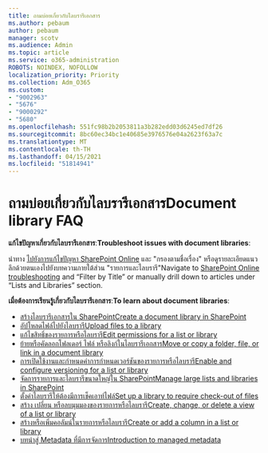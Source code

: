 ```yaml
---
title: ถามบ่อยเกี่ยวกับไลบรารีเอกสาร
ms.author: pebaum
author: pebaum
manager: scotv
ms.audience: Admin
ms.topic: article
ms.service: o365-administration
ROBOTS: NOINDEX, NOFOLLOW
localization_priority: Priority
ms.collection: Adm_O365
ms.custom:
- "9002963"
- "5676"
- "9000292"
- "5680"
ms.openlocfilehash: 551fc98b2b2053811a3b282edd03d6245ed7df26
ms.sourcegitcommit: 8bc60ec34bc1e40685e3976576e04a2623f63a7c
ms.translationtype: MT
ms.contentlocale: th-TH
ms.lasthandoff: 04/15/2021
ms.locfileid: "51814941"
---
```

# <a name="document-library-faq"></a><span data-ttu-id="d5ec7-102">ถามบ่อยเกี่ยวกับไลบรารีเอกสาร</span><span class="sxs-lookup"><span data-stu-id="d5ec7-102">Document library FAQ</span></span>

<span data-ttu-id="d5ec7-103">**แก้ไขปัญหาเกี่ยวกับไลบรารีเอกสาร**:</span><span class="sxs-lookup"><span data-stu-id="d5ec7-103">**Troubleshoot issues with document libraries**:</span></span>

<span data-ttu-id="d5ec7-104">นําทาง [ไปยังการแก้ไขปัญหา SharePoint Online](https://docs.microsoft.com/sharepoint/troubleshoot/online) และ "กรองตามชื่อเรื่อง" หรือดูรายละเอียดแนวลึกด้วยตนเองไปยังบทความภายใต้ส่วน "รายการและไลบรารี"</span><span class="sxs-lookup"><span data-stu-id="d5ec7-104">Navigate to [SharePoint Online troubleshooting](https://docs.microsoft.com/sharepoint/troubleshoot/online) and “Filter by Title” or manually drill down to articles under “Lists and Libraries” section.</span></span>

<span data-ttu-id="d5ec7-105">**เมื่อต้องการเรียนรู้เกี่ยวกับไลบรารีเอกสาร**:</span><span class="sxs-lookup"><span data-stu-id="d5ec7-105">**To learn about document libraries**:</span></span>

- [<span data-ttu-id="d5ec7-106">สร้างไลบรารีเอกสารใน SharePoint</span><span class="sxs-lookup"><span data-stu-id="d5ec7-106">Create a document library in SharePoint</span></span>](https://support.office.com/article/Create-a-document-library-in-SharePoint-306728fe-0325-4b28-b60d-f902e1d75939)
- [<span data-ttu-id="d5ec7-107">อัปโหลดไฟล์ไปยังไลบรารี</span><span class="sxs-lookup"><span data-stu-id="d5ec7-107">Upload files to a library</span></span>](https://support.office.com/article/upload-files-to-a-library-da549fb1-1fcb-4167-87d0-4693e93cb7a0)
- [<span data-ttu-id="d5ec7-108">แก้ไขสิทธิ์ของรายการหรือไลบรารี</span><span class="sxs-lookup"><span data-stu-id="d5ec7-108">Edit permissions for a list or library</span></span>](https://support.office.com/article/customize-permissions-for-a-sharepoint-list-or-library-02d770f3-59eb-4910-a608-5f84cc297782)
- [<span data-ttu-id="d5ec7-109">ย้ายหรือคัดลอกโฟลเดอร์ ไฟล์ หรือลิงก์ในไลบรารีเอกสาร</span><span class="sxs-lookup"><span data-stu-id="d5ec7-109">Move or copy a folder, file, or link in a document library</span></span>](https://support.office.com/article/move-or-copy-files-in-sharepoint-00e2f483-4df3-46be-a861-1f5f0c1a87bc)
- [<span data-ttu-id="d5ec7-110">การเปิดใช้งานและกําหนดค่าการกําหนดเวอร์ชันของรายการหรือไลบรารี</span><span class="sxs-lookup"><span data-stu-id="d5ec7-110">Enable and configure versioning for a list or library</span></span>](https://support.office.com/article/enable-and-configure-versioning-for-a-list-or-library-1555d642-23ee-446a-990a-bcab618c7a37)
- [<span data-ttu-id="d5ec7-111">จัดการรายการและไลบรารีขนาดใหญ่ใน SharePoint</span><span class="sxs-lookup"><span data-stu-id="d5ec7-111">Manage large lists and libraries in SharePoint</span></span>](https://support.office.com/article/manage-large-lists-and-libraries-in-sharepoint-b8588dae-9387-48c2-9248-c24122f07c59)
- [<span data-ttu-id="d5ec7-112">ตั้งค่าไลบรารีให้ต้องมีการเช็คเอาท์ไฟล์</span><span class="sxs-lookup"><span data-stu-id="d5ec7-112">Set up a library to require check-out of files</span></span>](https://support.microsoft.com/en-us/office/set-up-a-library-to-require-check-out-of-files-0c73792b-f727-4e19-a1f9-3173899e695b)
- [<span data-ttu-id="d5ec7-113">สร้าง เปลี่ยน หรือลบมุมมองของรายการหรือไลบรารี</span><span class="sxs-lookup"><span data-stu-id="d5ec7-113">Create, change, or delete a view of a list or library</span></span>](https://support.office.com/article/create-change-or-delete-a-view-of-a-list-or-library-27ae65b8-bc5b-4949-b29b-4ee87144a9c9)
- [<span data-ttu-id="d5ec7-114">สร้างหรือเพิ่มคอลัมน์ในรายการหรือไลบรารี</span><span class="sxs-lookup"><span data-stu-id="d5ec7-114">Create or add a column in a list or library</span></span>](https://support.microsoft.com/en-us/office/create-a-column-in-a-sharepoint-list-or-library-2b0361ae-1bd3-41a3-8329-269e5f81cfa2)
- [<span data-ttu-id="d5ec7-115">บทนําสู่ Metadata ที่มีการจัดการ</span><span class="sxs-lookup"><span data-stu-id="d5ec7-115">Introduction to managed metadata</span></span>](https://docs.microsoft.com/sharepoint/managed-metadata)
